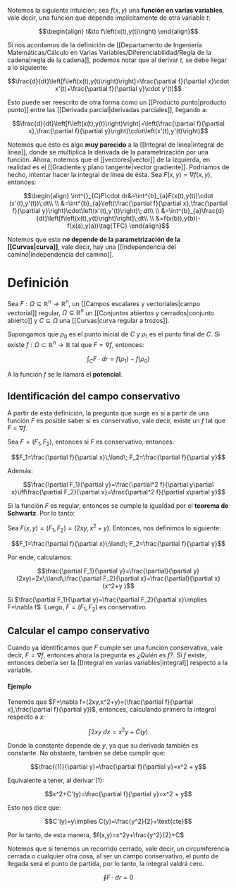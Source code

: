 
Notemos la siguiente intuición; sea $f(x,y)$ una **función en varias variables**, vale decir, una función que depende implícitamente de otra variable $t$: 

$$\begin{align}
t&\to f\left(x(t),y(t)\right)
\end{align}$$

Si nos acordamos de la definición de [[Departamento de Ingeniería Matemáticas/Cálculo en Varias Variables/Diferenciabilidad/Regla de la cadena|regla de la cadena]], podemos notar que al derivar $t$, se debe llegar a lo siguiente: 

$$\frac{d}{dt}\left[f\left(x(t),y(t)\right)\right]=\frac{\partial f}{\partial x}\cdot x'(t)+\frac{\partial f}{\partial y}\cdot y'(t)$$

Esto puede ser reescrito de otra forma como un [[Producto punto|producto punto]] entre las [[Derivada parcial|derivadas parciales]], llegando a: 


$$\frac{d}{dt}\left[f\left(x(t),y(t)\right)\right]=\left(\frac{\partial f}{\partial x},\frac{\partial f}{\partial y}\right)\cdot\left(x'(t),y'(t)\right)$$

Notemos que esto es algo **muy parecido** a la [[Integral de línea|integral de línea]], donde se multiplica la derivada de la parametrización por una función. Ahora, notemos que el [[vectores|vector]] de la izquierda, en realidad es el [[Gradiente y plano tangente|vector gradiente]]. Podríamos de hecho, intentar hacer la integral de línea de ésta. Sea $F(x,y)=\nabla f(x,y)$, entonces: 

$$\begin{align}
\int^{}_{C}F\cdot dr&=\int^{b}_{a}F(x(t),y(t))\cdot (x'(t),y'(t))\;dt\\  \\
&=\int^{b}_{a}\left(\frac{\partial f}{\partial x},\frac{\partial f}{\partial y}\right)\cdot\left(x'(t),y'(t)\right)\; dt\\  \\
&=\int^{b}_{a}\frac{d}{dt}\left[f\left(x(t),y(t)\right)\right]\;dt\\  \\
&=f(x(b)),y(b))-f(x(a),y(a))\tag{TFC}
\end{align}$$

Notemos que esto **no depende de la parametrización de la [[Curvas|curva]]**, vale decir, hay una [[Independencia del camino|independencia del camino]]. 

# Definición 

Sea $F:\Omega\subseteq\mathbb{R}^n\to\mathbb{R}^n$, un [[Campos escalares y vectoriales|campo vectorial]] regular, $\Omega\subseteq\mathbb{R}^n$ un [[Conjuntos abiertos y cerrados|conjunto abierto]] y $C\subseteq\Omega$ una [[Curvas|curva regular a trozos]]. 

Supongamos que $\rho_0$ es el punto inicial de $C$ y $\rho_1$ es el punto final de $C$. Si existe $f:\Omega\subset\mathbb{R}^n\to\mathbb{R}$ tal que $F=\nabla f$, entonces: 

$$\int^{}_{C}F\cdot dr=f(\rho_1)-f(\rho_0)$$

A la función $f$ se le llamará el **potencial**. 

## Identificación del campo conservativo 

A partir de esta definición, la pregunta que surge es si a partir de una función $F$ es posible saber si es conservativo, vale decir, existe un $f$ tal que $F=\nabla f$. 

Sea $F=(F_1,F_2)$, entonces si $F$ es conservativo, entonces: 

$$F_1=\frac{\partial f}{\partial x}\;\land\; F_2=\frac{\partial f}{\partial y}$$

Además: 

$$\frac{\partial F_1}{\partial y}=\frac{\partial^2 f}{\partial y\partial x}\iff\frac{\partial F_2}{\partial x}=\frac{\partial^2 f}{\partial x\partial y}$$ 

Si la función $F$ es regular, entonces se cumple la igualdad por el **teorema de Schwartz**. Por lo tanto: 

Sea $F(x,y)=(F_1,F_2)=(2xy,x^2+y)$. Entonces, nos definimos lo siguiente: 

$$F_1=\frac{\partial f}{\partial x}\;\land\; F_2=\frac{\partial f}{\partial y}$$

Por ende, calculamos: 

$$\frac{\partial F_1}{\partial y}=\frac{\partial}{\partial y}(2xy)=2x\;\land\;\frac{\partial F_2}{\partial x}=\frac{\partial}{\partial x}(x^2+y )$$

Si $\frac{\partial F_1}{\partial y}=\frac{\partial F_2}{\partial x}\implies F=\nabla f$. Luego, $F=(F_1,F_2)$ es conservativo. 

## Calcular el campo conservativo

Cuando ya identificamos que $F$ cumple ser una función conservativa, vale decir, $F=\nabla f$, entonces ahora la pregunta es *¿Quién es $f$?*. Si $f$ existe, entonces debería ser la [[Integral en varias variables|integral]] respecto a la variable. 

#### Ejemplo 

Tenemos que $F=\nabla f=(2xy,x^2+y)=(\frac{\partial f}{\partial x},\frac{\partial f}{\partial y})$, entonces, calculando primero la integral respecto a $x$: 

$$\int2xy\;dx=x^2y+C(y)\tag{1}$$

Donde la constante depende de $y$, ya que su derivada también es constante. No obstante, también se debe cumplir que: 

$$\frac{(1)}{\partial y}=\frac{\partial f}{\partial y}=x^2 + y$$

Equivalente a tener, al derivar $(1)$: 

$$x^2+C'(y)=\frac{\partial f}{\partial y}=x^2 + y$$

Esto nos dice que: 

$$C'(y)=y\implies C(y)=\frac{y^2}{2}+\text{cte}$$ 

Por lo tanto, de esta manera, $f(x,y)=x^2y+\frac{y^2}{2}+C$ 

Notemos que si tenemos un recorrido cerrado, vale decir, un circumferencia cerrada o cualquier otra cosa, al ser un campo conservativo, el punto de llegada será el punto de partida, por lo tanto, la integral valdrá cero. 

$$\oint F\cdot dr=0$$






